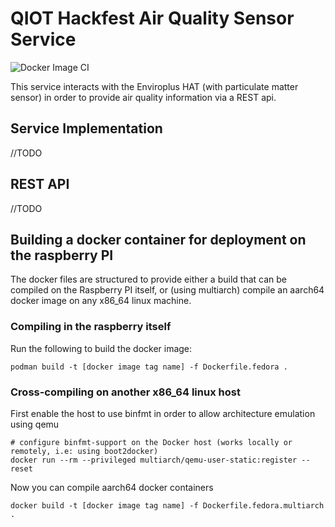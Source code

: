 # QIOT Hackfest Air Quality Sensor Service  

![Docker Image CI](https://github.com/DevoteamNL/qiot-hackfest-sensor-service/workflows/Docker%20Image%20CI/badge.svg)

This service interacts with the Enviroplus HAT (with particulate matter sensor) in order to provide air quality information via a REST api.

## Service Implementation

//TODO

## REST API

//TODO

## Building a docker container for deployment on the raspberry PI

The docker files are structured to provide either a build that can be compiled on the Raspberry PI itself, or (using multiarch) compile an aarch64 docker image on any x86_64 linux machine.

### Compiling in the raspberry itself

Run the following to build the docker image:

```
podman build -t [docker image tag name] -f Dockerfile.fedora .
```


### Cross-compiling on another x86_64 linux host

First enable the host to use binfmt in order to allow architecture emulation using qemu

``` 
# configure binfmt-support on the Docker host (works locally or remotely, i.e: using boot2docker)
docker run --rm --privileged multiarch/qemu-user-static:register --reset
```

Now you can compile aarch64 docker containers

```
docker build -t [docker image tag name] -f Dockerfile.fedora.multiarch .
```
